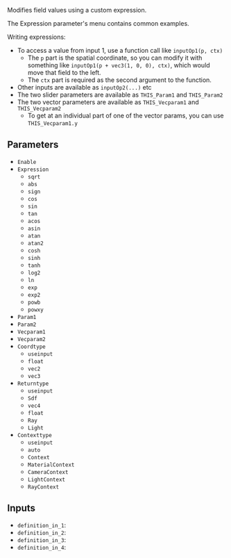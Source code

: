 Modifies field values using a custom expression.

The Expression parameter's menu contains common examples.

Writing expressions:

* To access a value from input 1, use a function call like `inputOp1(p, ctx)`
  * The `p` part is the spatial coordinate, so you can modify it with something like `inputOp1(p + vec3(1, 0, 0), ctx)`, which would move that field to the left.
  * The `ctx` part is required as the second argument to the function.
* Other inputs are available as `inputOp2(...)` etc
* The two slider parameters are available as `THIS_Param1` and `THIS_Param2`
* The two vector parameters are available as `THIS_Vecparam1` and `THIS_Vecparam2`
  * To get at an individual part of one of the vector params, you can use `THIS_Vecparam1.y`

## Parameters

* `Enable`
* `Expression`
  * `sqrt`
  * `abs`
  * `sign`
  * `cos`
  * `sin`
  * `tan`
  * `acos`
  * `asin`
  * `atan`
  * `atan2`
  * `cosh`
  * `sinh`
  * `tanh`
  * `log2`
  * `ln`
  * `exp`
  * `exp2`
  * `powb`
  * `powxy`
* `Param1`
* `Param2`
* `Vecparam1`
* `Vecparam2`
* `Coordtype`
  * `useinput`
  * `float`
  * `vec2`
  * `vec3`
* `Returntype`
  * `useinput`
  * `Sdf`
  * `vec4`
  * `float`
  * `Ray`
  * `Light`
* `Contexttype`
  * `useinput`
  * `auto`
  * `Context`
  * `MaterialContext`
  * `CameraContext`
  * `LightContext`
  * `RayContext`

## Inputs

* `definition_in_1`: 
* `definition_in_2`: 
* `definition_in_3`: 
* `definition_in_4`: 